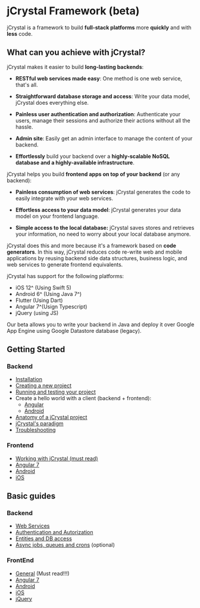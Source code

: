 # jCrystal Framework (beta)
jCrystal is a framework to build **full-stack platforms** more **quickly** and with **less** code.

## What can you achieve with jCrystal?
jCrystal makes it easier to build **long-lasting backends**:

- **RESTful web services made easy**: One method is one web service, that's all. 

- **Straightforward database storage and access**: Write your data model, jCrystal does everything else. 

- **Painless user authentication and authorization**: Authenticate your users, manage their sessions and authorize their actions without all the hassle. 

- **Admin site**: Easily get an admin interface to manage the content of your backend.

- **Effortlessly** build your backend over a **highly-scalable NoSQL database and a highly-available infrastructure**.

jCrystal helps you build **frontend apps on top of your backend** (or any backend):

- **Painless consumption of web services**: jCrystal generates the code to easily integrate with your web services. 


- **Effortless access to your data model**: jCrystal generates your data model on your frontend language. 

- **Simple access to the local database:** jCrystal saves stores and retrieves your information, no need to worry about your local database anymore. 

jCrystal does this and more because it's a framework based on **code generators**. In this way, jCrystal reduces code re-write web and mobile applications by reusing backend side data structures, business logic, and web services to generate frontend equivalents.

jCrystal has support for the following platforms:
- iOS 12^ (Using Swift 5)
- Android 6^ (Using Java 7^)
- Flutter (Using Dart)
- Angular 7^(Usign Typescript)
- jQuery (using JS)

Our beta allows you to write your backend in Java and deploy it over Google App Engine using Google Datastore database (legacy).

## Getting Started
### Backend
- [Installation](getting_started/installation.md)
- [Creating a new project](getting_started/creating_project.md)
- [Running and testing your project](getting_started/run_test.md)
- Create a hello world with a client (backend + frontend):
    - [Angular](getting_started/hello_clients/angular.md)
    - [Android](getting_started/hello_clients/android.md)
- [Anatomy of a jCrystal project](getting_started/anatomy.md) 
- [jCrystal's paradigm](getting_started/paradigm.md)
- [Troubleshooting](getting_started/troubleshooting.md)

### Frontend
- [Working with jCrystal (must read)](getting_started/working_frontend.md)
- [Angular 7](getting_started/setup_clients/angular7.md)
- [Android](getting_started/setup_clients/android.md)
- [iOS](getting_started/setup_clients/ios.md)
<!-- - [jQuery](getting_started/setup_clients/jQuery.md)-->


<!--
## Tutorial
- Part 1: A simple blogging plataform backend
- Part 2: Adding a frontend client
- Part 3: Adding authenticated users
- Part 4: Setting an admin site
- Part 5: Queries and async tasks -->

## Basic guides

### Backend

<!--- - [General & Architecture](server/general.md) (optional)-->
- [Web Services](server/webservices.md)
- [Authentication  and Autorization](server/auth.md)
- [Entities and DB access](server/entities.md)
- [Async jobs, queues and crons](server/queues.md) (optional)

### FrontEnd

- [General](clients/general.md) (Must read!!!)
- [Angular 7](clients/angular7.md)
- [Android](clients/android.md)
- [iOS](clients/ios.md)
- [jQuery](clients/jQuery.md)


<!--- 
## Advanced topics:

- [Web Admin](server/queues.md)
--->